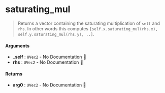 # saturating\_mul

>  Returns a vector containing the saturating multiplication of `self` and `rhs`.
>  In other words this computes `[self.x.saturating_mul(rhs.x), self.y.saturating_mul(rhs.y), ..]`.

#### Arguments

- **\_self** : `UVec2` \- No Documentation 🚧
- **rhs** : `UVec2` \- No Documentation 🚧

#### Returns

- **arg0** : `UVec2` \- No Documentation 🚧